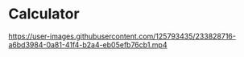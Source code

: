 # Calculator


https://user-images.githubusercontent.com/125793435/233828716-a6bd3984-0a81-41f4-b2a4-eb05efb76cb1.mp4

